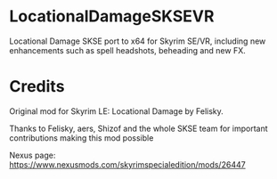 # LocationalDamageSKSEVR
Locational Damage SKSE port to x64 for Skyrim SE/VR, including new enhancements such as spell headshots, beheading and new FX.  

# Credits
Original mod for Skyrim LE: Locational Damage by Felisky.

Thanks to Felisky, aers, Shizof and the whole SKSE team for important contributions making this mod possible

Nexus page: https://www.nexusmods.com/skyrimspecialedition/mods/26447
